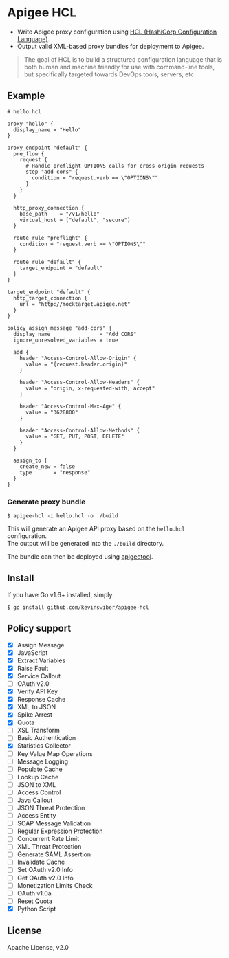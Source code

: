# Apigee HCL

* Write Apigee proxy configuration using [HCL (HashiCorp Configuration Language)](https://github.com/hashicorp/hcl).
* Output valid XML-based proxy bundles for deployment to Apigee.

> The goal of HCL is to build a structured configuration language that is both human and machine friendly for use with command-line tools, but specifically targeted towards DevOps tools, servers, etc.

## Example

```hcl
# hello.hcl

proxy "hello" {
  display_name = "Hello"
}

proxy_endpoint "default" {
  pre_flow {
    request {
      # Handle preflight OPTIONS calls for cross origin requests
      step "add-cors" {
        condition = "request.verb == \"OPTIONS\""
      }
    }
  }

  http_proxy_connection {
    base_path    = "/v1/hello"
    virtual_host = ["default", "secure"]
  }

  route_rule "preflight" {
    condition = "request.verb == \"OPTIONS\""
  }

  route_rule "default" {
    target_endpoint = "default"
  }
}

target_endpoint "default" {
  http_target_connection {
    url = "http://mocktarget.apigee.net"
  }
}

policy assign_message "add-cors" {
  display_name                = "Add CORS"
  ignore_unresolved_variables = true

  add {
    header "Access-Control-Allow-Origin" {
      value = "{request.header.origin}"
    }

    header "Access-Control-Allow-Headers" {
      value = "origin, x-requested-with, accept"
    }

    header "Access-Control-Max-Age" {
      value = "3628800"
    }

    header "Access-Control-Allow-Methods" {
      value = "GET, PUT, POST, DELETE"
    }
  }

  assign_to {
    create_new = false
    type       = "response"
  }
}
```

### Generate proxy bundle

`$ apigee-hcl -i hello.hcl -o ./build`

This will generate an Apigee API proxy based on the `hello.hcl` configuration.  
The output will be generated into the `./build` directory.

The bundle can then be deployed using [apigeetool](https://github.com/apigee/apigeetool-node).

## Install

If you have Go v1.6+ installed, simply:

`$ go install github.com/kevinswiber/apigee-hcl`


## Policy support

- [x] Assign Message
- [x] JavaScript
- [x] Extract Variables
- [x] Raise Fault
- [x] Service Callout
- [ ] OAuth v2.0
- [x] Verify API Key
- [x] Response Cache
- [x] XML to JSON
- [x] Spike Arrest
- [x] Quota
- [ ] XSL Transform
- [ ] Basic Authentication
- [x] Statistics Collector
- [ ] Key Value Map Operations
- [ ] Message Logging
- [ ] Populate Cache
- [ ] Lookup Cache
- [ ] JSON to XML
- [ ] Access Control
- [ ] Java Callout
- [ ] JSON Threat Protection
- [ ] Access Entity
- [ ] SOAP Message Validation
- [ ] Regular Expression Protection
- [ ] Concurrent Rate Limit
- [ ] XML Threat Protection
- [ ] Generate SAML Assertion
- [ ] Invalidate Cache
- [ ] Set OAuth v2.0 Info
- [ ] Get OAuth v2.0 Info
- [ ] Monetization Limits Check
- [ ] OAuth v1.0a
- [ ] Reset Quota
- [x] Python Script

## License

Apache License, v2.0 
